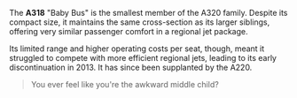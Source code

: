 The **A318** "Baby Bus" is the smallest member of the A320 family. Despite its compact size, it maintains the same cross-section as its larger siblings, offering very similar passenger comfort in a regional jet package.

Its limited range and higher operating costs per seat, though, meant it struggled to compete with more efficient regional jets, leading to its early discontinuation in 2013. It has since been supplanted by the A220.

> You ever feel like you're the awkward middle child?